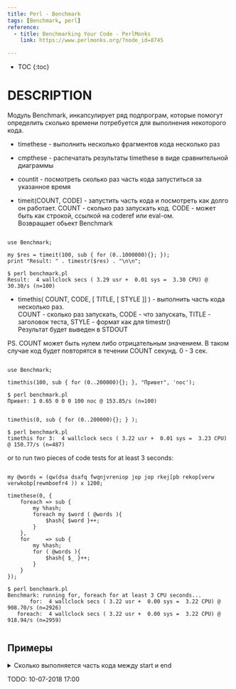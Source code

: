 ```yaml
---
title: Perl - Benchmark
tags: [Benchmark, perl]
reference:
  - title: Benchmarking Your Code - PerlMonks
    link: https://www.perlmonks.org/?node_id=8745

---
```


* TOC 
{:toc}

# DESCRIPTION

Модуль Benchmark, инкапсулирует ряд подпрограм, которые помогут определить сколько времени потребуется для выполнения некоторого кода.

* timethese - выполнить несколько фрагментов кода несколько раз
* cmpthese - распечатать результаты timethese в виде сравнительной диаграммы
* countit - посмотреть сколько раз часть кода запуститься за указанное время

* timeit(COUNT, CODE) - запустить часть кода и посмотреть как долго он работает. COUNT - сколько раз запускать код. CODE - может быть как строкой, ссылкой на coderef или eval-ом.  
Возвращает обьект Benchmark

<pre><code class="perl">
use Benchmark;

my $res = timeit(100, sub { for (0..1000000){}; });
print "Result: " . timestr($res) . "\n\n";

$ perl benchmark.pl  
Result:  4 wallclock secs ( 3.29 usr +  0.01 sys =  3.30 CPU) @ 30.30/s (n=100)
</code></pre>

* timethis( COUNT, CODE, [ TITLE, [ STYLE ]] ) - выполнить часть кода несколько раз.  
COUNT - сколько раз запускать, CODE - что запускать, TITLE - заголовок теста, STYLE - формат как для timestr()  
Результат будет выведен в STDOUT

PS. COUNT может быть нулем либо отрицательным значением. В таком случае код будет повторятся в течении COUNT секунд. 0 - 3 сек.

<pre><code class="perl">
use Benchmark;

timethis(100, sub { for (0..200000){}; }, "Привет", 'noс');

$ perl benchmark.pl 
Привет: 1 0.65 0 0 0 100 noс @ 153.85/s (n=100)
</code></pre>

<pre><code class="perl">
timethis(0, sub { for (0..200000){}; } );

$ perl benchmark.pl 
timethis for 3:  4 wallclock secs ( 3.22 usr +  0.01 sys =  3.23 CPU) @ 150.77/s (n=487)
</code></pre>

or to run two pieces of code tests for at least 3 seconds:

<pre><code class="perl">
my @words = (qw(dsa dsafq fwqnjvreniop jop jop rkej[pb rekop[verw verwkobp[rewmboefr4 )) x 1200;

timethese(0, {
    foreach => sub {
        my %hash;
        foreach my $word ( @words ){
            $hash{ $word }++;
        }
    },
    for     => sub {
        my %hash;
        for ( @words ){
            $hash{ $_ }++;
        }
    }
});

$ perl benchmark.pl 
Benchmark: running for, foreach for at least 3 CPU seconds...
       for:  4 wallclock secs ( 3.22 usr +  0.00 sys =  3.22 CPU) @ 908.70/s (n=2926)
   foreach:  4 wallclock secs ( 3.22 usr +  0.00 sys =  3.22 CPU) @ 918.94/s (n=2959)

</code></pre>


## Примеры

<details>
    <summary>
        Сколько выполняется часть кода между start и end
    </summary>
<pre><code class="perl">
use Benchmark;

my $start = Benchmark->new();

for ( 0..20000000 ){};

my $end = Benchmark->new();
my $diff = timediff($start, $end);
print "Code took: " . timestr($diff) . "\n\n";

$ perl benchmark.pl  
Code took: -1 wallclock secs (-0.66 usr +  0.00 sys = -0.66 CPU)
</code></pre>
</details>



TODO: 10-07-2018 17:00